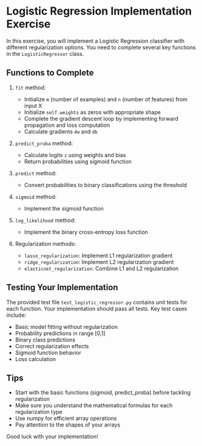 # Logistic Regression Implementation Exercise

In this exercise, you will implement a Logistic Regression classifier with different regularization options. You need to complete several key functions in the `LogisticRegressor` class.

## Functions to Complete

1. `fit` method:
    - Initialize `m` (number of examples) and `n` (number of features) from input X
    - Initialize `self.weights` as zeros with appropriate shape
    - Complete the gradient descent loop by implementing forward propagation and loss computation
    - Calculate gradients `dw` and `db`

2. `predict_proba` method:
    - Calculate logits `z` using weights and bias
    - Return probabilities using sigmoid function

3. `predict` method:
    - Convert probabilities to binary classifications using the threshold

4. `sigmoid` method:
    - Implement the sigmoid function

5. `log_likelihood` method:
    - Implement the binary cross-entropy loss function

6. Regularization methods:
    - `lasso_regularization`: Implement L1 regularization gradient
    - `ridge_regularization`: Implement L2 regularization gradient
    - `elasticnet_regularization`: Combine L1 and L2 regularization

## Testing Your Implementation

The provided test file `test_logistic_regressor.py` contains unit tests for each function. Your implementation should pass all tests. Key test cases include:

- Basic model fitting without regularization
- Probability predictions in range [0,1]
- Binary class predictions
- Correct regularization effects
- Sigmoid function behavior
- Loss calculation

## Tips
- Start with the basic functions (sigmoid, predict_proba) before tackling regularization
- Make sure you understand the mathematical formulas for each regularization type
- Use numpy for efficient array operations
- Pay attention to the shapes of your arrays

Good luck with your implementation!